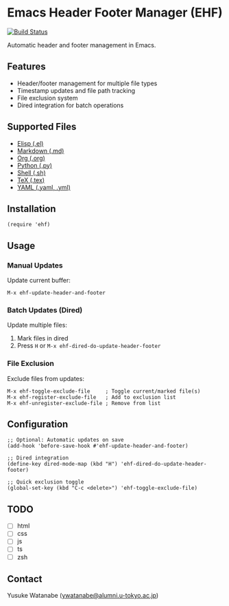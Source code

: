 <!-- ---
!-- Timestamp: 2025-02-14 07:15:19
!-- Author: ywatanabe
!-- File: /home/ywatanabe/.emacs.d/lisp/emacs-header-footer/README.md
!-- --- -->

# Emacs Header Footer Manager (EHF)

[![Build Status](https://github.com/ywatanabe1989/emacs-header-footer/workflows/tests/badge.svg)](https://github.com/ywatanabe1989/emacs-header-footer/actions)

Automatic header and footer management in Emacs.

## Features

- Header/footer management for multiple file types
- Timestamp updates and file path tracking
- File exclusion system
- Dired integration for batch operations

## Supported Files

- [Elisp (.el)](./examples/example.el?plain=1)
- [Markdown (.md)](./examples/example.md?plain=1)
- [Org (.org)](./examples/example.org?plain=1)
- [Python (.py)](./examples/example.py?plain=1)
- [Shell (.sh)](./examples/example.sh?plain=1)
- [TeX (.tex)](./examples/example.tex?plain=1)
- [YAML (.yaml, .yml)](./examples/example.yaml?plain=1)

## Installation

```elisp
(require 'ehf)
```

## Usage

### Manual Updates

Update current buffer:
```elisp
M-x ehf-update-header-and-footer
```

### Batch Updates (Dired)

Update multiple files:
1. Mark files in dired
2. Press `H` or `M-x ehf-dired-do-update-header-footer`

### File Exclusion

Exclude files from updates:
```elisp
M-x ehf-toggle-exclude-file     ; Toggle current/marked file(s)
M-x ehf-register-exclude-file   ; Add to exclusion list
M-x ehf-unregister-exclude-file ; Remove from list
```

## Configuration

```elisp
;; Optional: Automatic updates on save
(add-hook 'before-save-hook #'ehf-update-header-and-footer)

;; Dired integration
(define-key dired-mode-map (kbd "H") 'ehf-dired-do-update-header-footer)

;; Quick exclusion toggle
(global-set-key (kbd "C-c <delete>") 'ehf-toggle-exclude-file)
```

## TODO
- [ ] html
- [ ] css
- [ ] js
- [ ] ts
- [ ] zsh

## Contact

Yusuke Watanabe (ywatanabe@alumni.u-tokyo.ac.jp)

<!-- EOF -->
